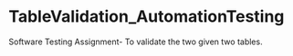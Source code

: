 # TableValidation_AutomationTesting
 Software Testing Assignment- To validate the two given two tables.
